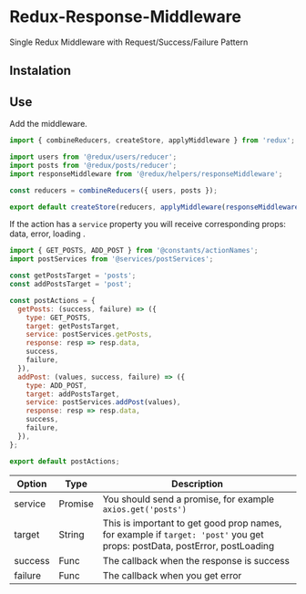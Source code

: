 # Redux-Response-Middleware
Single Redux Middleware with Request/Success/Failure Pattern

## Instalation


## Use

Add the middleware.

```javascript
import { combineReducers, createStore, applyMiddleware } from 'redux';

import users from '@redux/users/reducer';
import posts from '@redux/posts/reducer';
import responseMiddleware from '@redux/helpers/responseMiddleware';

const reducers = combineReducers({ users, posts });

export default createStore(reducers, applyMiddleware(responseMiddleware()));

```

If the action has a `service` property you will receive corresponding props: data, error, loading .

```javascript
import { GET_POSTS, ADD_POST } from '@constants/actionNames';
import postServices from '@services/postServices';

const getPostsTarget = 'posts';
const addPostsTarget = 'post';

const postActions = {
  getPosts: (success, failure) => ({
    type: GET_POSTS,
    target: getPostsTarget,
    service: postServices.getPosts,
    response: resp => resp.data,
    success,
    failure,
  }),
  addPost: (values, success, failure) => ({
    type: ADD_POST,
    target: addPostsTarget,
    service: postServices.addPost(values),
    response: resp => resp.data,
    success,
    failure,
  }),
};

export default postActions;
```

Option | Type | Description
------ | ---- | ------- 
service | Promise | You should send a promise, for example `axios.get('posts')`
target | String | This is important to get good prop names, for example if `target: 'post'` you get props: postData, postError, postLoading
success | Func | The callback when the response is success
failure | Func | The callback when you get error
